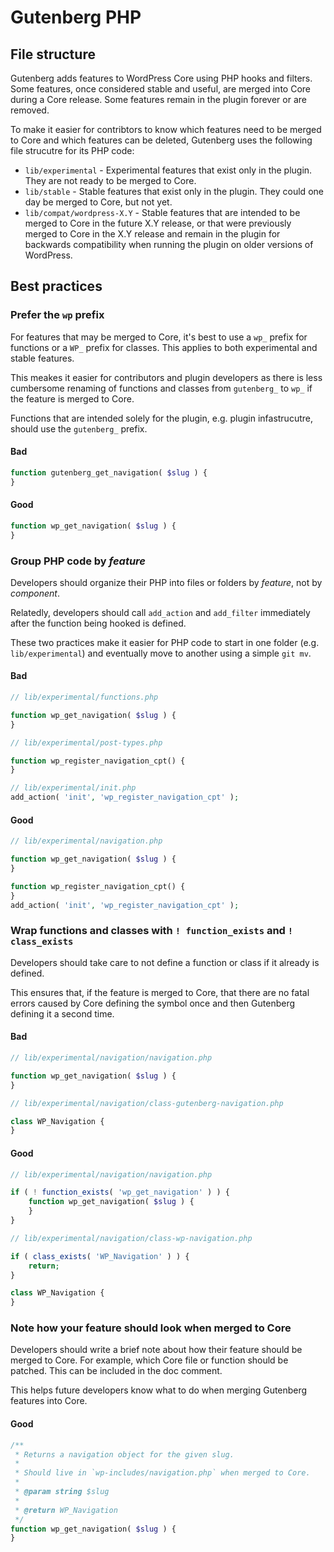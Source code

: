 # Gutenberg PHP

## File structure

Gutenberg adds features to WordPress Core using PHP hooks and filters. Some
features, once considered stable and useful, are merged into Core during a Core
release. Some features remain in the plugin forever or are removed.

To make it easier for contribtors to know which features need to be merged to
Core and which features can be deleted, Gutenberg uses the following file
strucutre for its PHP code:

- `lib/experimental` - Experimental features that exist only in the plugin. They
  are not ready to be merged to Core.
- `lib/stable` - Stable features that exist only in the plugin. They could one
  day be merged to Core, but not yet.
- `lib/compat/wordpress-X.Y` - Stable features that are intended to be merged to
  Core in the future X.Y release, or that were previously merged to Core in the
  X.Y release and remain in the plugin for backwards compatibility when running
  the plugin on older versions of WordPress.

## Best practices

### Prefer the `wp` prefix

For features that may be merged to Core, it's best to use a `wp_` prefix for
functions or a `WP_` prefix for classes. This applies to both experimental and
stable features.

This meakes it easier for contributors and plugin developers as there is less
cumbersome renaming of functions and classes from `gutenberg_` to `wp_` if the
feature is merged to Core.

Functions that are intended solely for the plugin, e.g. plugin infastrucutre,
should use the `gutenberg_` prefix.

#### Bad

```php
function gutenberg_get_navigation( $slug ) {
}
```

#### Good

```php
function wp_get_navigation( $slug ) {
}
```

### Group PHP code by _feature_

Developers should organize their PHP into files or folders by _feature_, not by
_component_.

Relatedly, developers should call `add_action` and `add_filter` immediately
after the function being hooked is defined.

These two practices make it easier for PHP code to start in one folder (e.g.
`lib/experimental`) and eventually move to another using a simple `git mv`.

#### Bad

```php
// lib/experimental/functions.php

function wp_get_navigation( $slug ) {
}

// lib/experimental/post-types.php

function wp_register_navigation_cpt() {
}

// lib/experimental/init.php
add_action( 'init', 'wp_register_navigation_cpt' );
```

#### Good

```php
// lib/experimental/navigation.php

function wp_get_navigation( $slug ) {
}

function wp_register_navigation_cpt() {
}
add_action( 'init', 'wp_register_navigation_cpt' );
```

### Wrap functions and classes with `! function_exists` and `! class_exists`

Developers should take care to not define a function or class if it already
is defined.

This ensures that, if the feature is merged to Core, that there are no fatal
errors caused by Core defining the symbol once and then Gutenberg defining it a
second time.

#### Bad

```php
// lib/experimental/navigation/navigation.php

function wp_get_navigation( $slug ) {
}

// lib/experimental/navigation/class-gutenberg-navigation.php

class WP_Navigation {
}
```

#### Good

```php
// lib/experimental/navigation/navigation.php

if ( ! function_exists( 'wp_get_navigation' ) ) {
	function wp_get_navigation( $slug ) {
	}
}

// lib/experimental/navigation/class-wp-navigation.php

if ( class_exists( 'WP_Navigation' ) ) {
	return;
}

class WP_Navigation {
}
```

### Note how your feature should look when merged to Core

Developers should write a brief note about how their feature should be merged to
Core. For example, which Core file or function should be patched. This can be
included in the doc comment.

This helps future developers know what to do when merging Gutenberg features
into Core.

#### Good

```php
/**
 * Returns a navigation object for the given slug.
 * 
 * Should live in `wp-includes/navigation.php` when merged to Core.
 *
 * @param string $slug
 *
 * @return WP_Navigation
 */
function wp_get_navigation( $slug ) {
}
```
